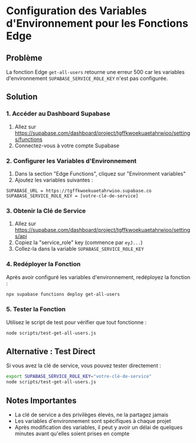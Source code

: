 # Configuration des Variables d'Environnement pour les Fonctions Edge

## Problème
La fonction Edge `get-all-users` retourne une erreur 500 car les variables d'environnement `SUPABASE_SERVICE_ROLE_KEY` n'est pas configurée.

## Solution

### 1. Accéder au Dashboard Supabase
1. Allez sur https://supabase.com/dashboard/project/tgffkwoekuaetahrwioo/settings/functions
2. Connectez-vous à votre compte Supabase

### 2. Configurer les Variables d'Environnement
1. Dans la section "Edge Functions", cliquez sur "Environment variables"
2. Ajoutez les variables suivantes :

```
SUPABASE_URL = https://tgffkwoekuaetahrwioo.supabase.co
SUPABASE_SERVICE_ROLE_KEY = [votre-clé-de-service]
```

### 3. Obtenir la Clé de Service
1. Allez sur https://supabase.com/dashboard/project/tgffkwoekuaetahrwioo/settings/api
2. Copiez la "service_role" key (commence par `eyJ...`)
3. Collez-la dans la variable `SUPABASE_SERVICE_ROLE_KEY`

### 4. Redéployer la Fonction
Après avoir configuré les variables d'environnement, redéployez la fonction :

```bash
npx supabase functions deploy get-all-users
```

### 5. Tester la Fonction
Utilisez le script de test pour vérifier que tout fonctionne :

```bash
node scripts/test-get-all-users.js
```

## Alternative : Test Direct
Si vous avez la clé de service, vous pouvez tester directement :

```bash
export SUPABASE_SERVICE_ROLE_KEY="votre-clé-de-service"
node scripts/test-get-all-users.js
```

## Notes Importantes
- La clé de service a des privilèges élevés, ne la partagez jamais
- Les variables d'environnement sont spécifiques à chaque projet
- Après modification des variables, il peut y avoir un délai de quelques minutes avant qu'elles soient prises en compte
